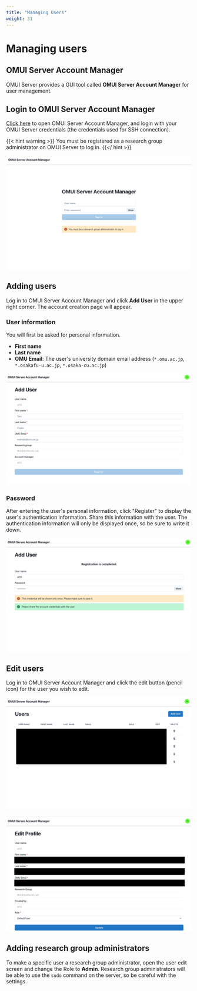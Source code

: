 ```yaml
---
title: "Managing Users"
weight: 31
---
```


# Managing users

## OMUI Server Account Manager

OMUI Server provides a GUI tool called **OMUI Server Account Manager** for user management.

## Login to OMUI Server Account Manager

[Click here](http://172.26.59.40/accounts) to open OMUI Server Account Manager, and login with your OMUI Server credentials (the credentials used for SSH connection).

{{< hint warning >}}
You must be registered as a research group administrator on OMUI Server to log in.
{{</ hint >}}

![image](img/account-manager-login.png)

## Adding users

Log in to OMUI Server Account Manager and click **Add User** in the upper right corner.
The account creation page will appear.

### User information

You will first be asked for personal information.

- **First name**
- **Last name**
- **OMU Email**: The user's university domain email address (`*.omu.ac.jp`, `*.osakafu-u.ac.jp`, `*.osaka-cu.ac.jp`)

![image](img/account-manager-add-user.png)

### Password

After entering the user's personal information, click "Register" to display the user's authentication information.
Share this information with the user.
The authentication information will only be displayed once, so be sure to write it down.

![image](img/account-manager-add-user-password.png)

## Edit users

Log in to OMUI Server Account Manager and click the edit button (pencil icon) for the user you wish to edit.

![image](img/account-manager-user-list.png)

![image](img/account-manager-edit-user.png)

## Adding research group administrators

To make a specific user a research group administrator, open the user edit screen and change the Role to **Admin**.
Research group administrators will be able to use the `sudo` command on the server, so be careful with the settings.

